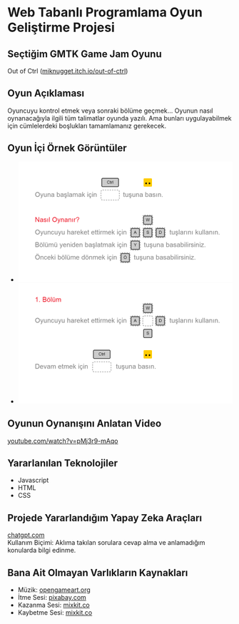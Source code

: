 # Web Tabanlı Programlama Oyun Geliştirme Projesi

## Seçtiğim GMTK Game Jam Oyunu
Out of Ctrl ([miknugget.itch.io/out-of-ctrl](https://miknugget.itch.io/out-of-ctrl))

## Oyun Açıklaması
Oyuncuyu kontrol etmek veya sonraki bölüme geçmek... Oyunun nasıl oynanacağıyla ilgili tüm talimatlar oyunda yazılı. Ama bunları uygulayabilmek için cümlelerdeki boşlukları tamamlamanız gerekecek.

## Oyun İçi Örnek Görüntüler
- ![Görüntü 1](goruntu/goruntu1.png)
- ![Görüntü 2](goruntu/goruntu2.png)

## Oyunun Oynanışını Anlatan Video
[youtube.com/watch?v=pMj3r9-mAqo](https://youtube.com/watch?v=pMj3r9-mAqo)

## Yararlanılan Teknolojiler
- Javascript
- HTML
- CSS

## Projede Yararlandığım Yapay Zeka Araçları
[chatgpt.com](https://chatgpt.com)  
Kullanım Biçimi: Aklıma takılan sorulara cevap alma ve anlamadığım konularda bilgi edinme.

## Bana Ait Olmayan Varlıkların Kaynakları
- Müzik: [opengameart.org](https://opengameart.org)
- İtme Sesi: [pixabay.com](https://pixabay.com)
- Kazanma Sesi: [mixkit.co](https://mixkit.co)
- Kaybetme Sesi: [mixkit.co](https://mixkit.co)

